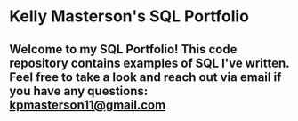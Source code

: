 # Kelly Masterson's SQL Portfolio

## Welcome to my SQL Portfolio! This code repository contains examples of SQL I've written. Feel free to take a look and reach out via email if you have any questions: kpmasterson11@gmail.com
